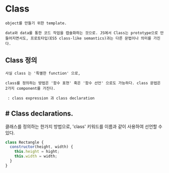 # Class

    object를 만들기 위한 template.

    data와 data를 통한 코드 작업을 캡슐화하는 것으로. JS에서 Class는 prototype으로 만들어지면서도, 프로토타입(ES5 class-like semantics)과는 다른 문법이나 의미를 가진다.

## Class 정의

    사실 class 는 '특별한 function' 으로,

    class를 정의하는 방법은 '함수 표현' 혹은 '함수 선언' 으로도 가능하다. class 문법은 2가지 component를 가진다.

     : class expression 과 class declaration

## # Class declarations.

클래스를 정의하는 한가지 방법으로, 'class' 키워드를 이름과 같이 사용하여 선언할 수 있다.

```javascript
class Rectangle {
  constructor(height, width) {
    this.height = hight;
    this.width = width;
  }
}
```
